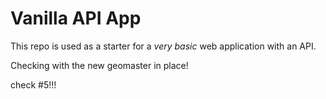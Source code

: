 # Vanilla API App

This repo is used as a starter for a _very basic_ web application with an API.

Checking with the new geomaster in place!


check #5!!!
